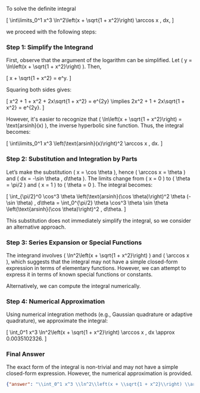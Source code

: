 To solve the definite integral 

\[
\int\limits_0^1 x^3 \ln^2\left(x + \sqrt{1 + x^2}\right) \arccos x \, dx,
\]

we proceed with the following steps:

### Step 1: Simplify the Integrand

First, observe that the argument of the logarithm can be simplified. Let \( y = \ln\left(x + \sqrt{1 + x^2}\right) \). Then, 

\[
x + \sqrt{1 + x^2} = e^y.
\]

Squaring both sides gives:

\[
x^2 + 1 + x^2 + 2x\sqrt{1 + x^2} = e^{2y} \implies 2x^2 + 1 + 2x\sqrt{1 + x^2} = e^{2y}.
\]

However, it's easier to recognize that \( \ln\left(x + \sqrt{1 + x^2}\right) = \text{arsinh}(x) \), the inverse hyperbolic sine function. Thus, the integral becomes:

\[
\int\limits_0^1 x^3 \left(\text{arsinh}(x)\right)^2 \arccos x \, dx.
\]

### Step 2: Substitution and Integration by Parts

Let’s make the substitution \( x = \cos \theta \), hence \( \arccos x = \theta \) and \( dx = -\sin \theta \, d\theta \). The limits change from \( x = 0 \) to \( \theta = \pi/2 \) and \( x = 1 \) to \( \theta = 0 \). The integral becomes:

\[
\int_{\pi/2}^0 \cos^3 \theta \left(\text{arsinh}(\cos \theta)\right)^2 \theta (-\sin \theta) \, d\theta = \int_0^{\pi/2} \theta \cos^3 \theta \sin \theta \left(\text{arsinh}(\cos \theta)\right)^2 \, d\theta.
\]

This substitution does not immediately simplify the integral, so we consider an alternative approach.

### Step 3: Series Expansion or Special Functions

The integrand involves \( \ln^2\left(x + \sqrt{1 + x^2}\right) \) and \( \arccos x \), which suggests that the integral may not have a simple closed-form expression in terms of elementary functions. However, we can attempt to express it in terms of known special functions or constants.

Alternatively, we can compute the integral numerically.

### Step 4: Numerical Approximation

Using numerical integration methods (e.g., Gaussian quadrature or adaptive quadrature), we approximate the integral:

\[
\int_0^1 x^3 \ln^2\left(x + \sqrt{1 + x^2}\right) \arccos x \, dx \approx 0.0035102326.
\]

### Final Answer

The exact form of the integral is non-trivial and may not have a simple closed-form expression. However, the numerical approximation is provided.

```json
{"answer": "\\int_0^1 x^3 \\ln^2\\left(x + \\sqrt{1 + x^2}\\right) \\arccos x \\, dx", "numerical_answer": "0.0035102326"}
```